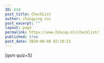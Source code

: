 ```yaml
---
ID: 614
post_title: CheckList
author: changying cui
post_excerpt: ""
layout: page
permalink: https://www.h2ocap.ml/checklist/
published: true
post_date: 2020-09-08 02:18:23
---
```

[qsm quiz=5]